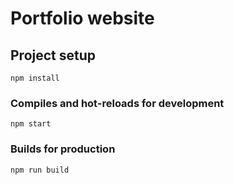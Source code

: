 # Portfolio website

## Project setup
```
npm install
```

### Compiles and hot-reloads for development
```
npm start
```

### Builds for production
```
npm run build
```
